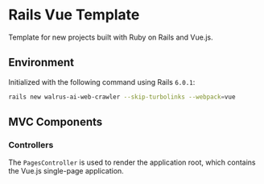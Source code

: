 # Rails Vue Template

Template for new projects built with Ruby on Rails and Vue.js.

## Environment

Initialized with the following command using Rails `6.0.1`:

```bash
rails new walrus-ai-web-crawler --skip-turbolinks --webpack=vue
```

## MVC Components

### Controllers

The `PagesController` is used to render the application root, which contains the Vue.js single-page application.
